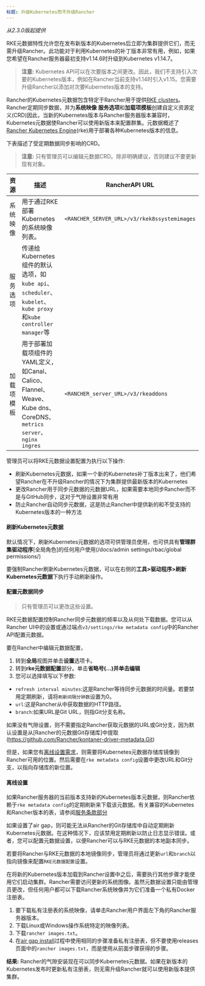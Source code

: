 ```yaml
---
标题: 升级Kubernetes而不升级Rancher
---
```


_从2.3.0版起提供_

RKE元数据特性允许您在发布新版本的Kubernetes后立即为集群提供它们，而无需升级Rancher。此功能对于利用Kubernetes的补丁版本非常有用，例如，如果您希望在Rancher服务器最初支持v1.14.6时升级到Kubernetes v1.14.7。

> **注意:** Kubernetes API可以在次要版本之间更改。因此，我们不支持引入次要的Kubernetes版本，例如在Rancher当前支持v1.14时引入v1.15。您需要升级Rancher以添加对次要Kubernetes版本的支持。

Rancher的Kubernetes元数据包含特定于Rancher用于提供[RKE clusters](/docs/cluster-provisioning/rke-clusters/)。Rancher定期同步数据，并为**系统映像** **服务选项**和**加载项模板**创建自定义资源定义(CRD)因此，当新的Kubernetes版本与Rancher服务器版本兼容时，Kubernetes元数据使Rancher可以使用新版本来配置群集。元数据概述了[Rancher Kubernetes Engine]({{<baseurl>}/rke/latest/en/)(rke)用于部署各种Kubernetes版本的信息。

下表描述了受定期数据同步影响的CRD。

> **注意:** 只有管理员可以编辑元数据CRD。除非明确建议，否则建议不要更新现有对象。

| 资源 | 描述 | RancherAPI URL |
| --------------- | ----------------------------------------------------------------------------------------------------------------------------------------- | ---------------------------------------------- |
| 系统映像 | 用于通过RKE部署Kubernetes的系统映像列表。 | `<RANCHER_SERVER_URL>/v3/rkek8ssystemimages` |
| 服务选项 | 传递给Kubernetes组件的默认选项，如`kube api`、`scheduler`、`kubelet`、`kube proxy`和`kube controller manager`等 |
| 加载项模板 | 用于部署加载项组件的YAML定义，如Canal、Calico、Flannel、Weave、Kube dns、CoreDNS、`metrics server`、`nginx ingres`  | `<RANCHER_server_URL>/v3/rkeaddons` |

管理员可以将RKE元数据设置配置为执行以下操作:

- 刷新Kubernetes元数据，如果一个新的Kubernetes补丁版本出来了，他们希望Rancher在不升级Rancher的情况下为集群提供最新版本的Kubernetes
- 更改Rancher用于同步元数据的元数据URL，如果需要本地同步Rancher而不是与GitHub同步，这对于气隙设置非常有用
- 防止Rancher自动同步元数据，这是防止Rancher中提供新的和不受支持的Kubernetes版本的一种方法

#### 刷新Kubernetes元数据

默认情况下，刷新Kubernetes元数据的选项可供管理员使用，也可供具有**管理群集驱动程序**[全局角色]的任何用户使用(/docs/admin settings/rbac/global permissions/)

要强制Rancher刷新Kubernetes元数据，可以在右侧的**工具>驱动程序>刷新Kubernetes元数据**下执行手动刷新操作。

#### 配置元数据同步

> 只有管理员可以更改这些设置。

RKE元数据配置控制Rancher同步元数据的频率以及从何处下载数据。您可以从Rancher UI中的设置或通过端点`v3/settings/rke metadata config`中的Rancher API配置元数据。

要在Rancher中编辑元数据配置，

1. 转到**全局**视图并单击**设置**选项卡。
1. 转到**rke元数据配置**部分。单击**省略号(…)**并单击**编辑**
1. 您可以选择填写以下参数:

- `refresh interval minutes`:这是Rancher等待同步元数据的时间量。若要禁用定期刷新，请将`刷新间隔分钟数`设置为0。
- `url`:这是Rancher从中获取数据的HTTP路径。
- `branch`:如果URL是Git URL，则指Git分支名称。

如果没有气隙设置，则不需要指定Rancher获取元数据的URL或Git分支，因为默认设置是从[Rancher的元数据Git存储库]中提取(https://github.com/Rancher/kontaner-driver-metadata.Git)

但是，如果您有[离线设置需求](#air-gap-setups)，则需要将Kubernetes元数据存储库镜像到Rancher可用的位置。然后需要在`rke metadata config`设置中更改URL和Git分支，以指向存储库的新位置。
#### 离线设置

如果Rancher服务器的当前版本支持新的Kubernetes版本元数据，则Rancher依赖于`rke metadata config`的定期刷新来下载该元数据。有关兼容的Kubernetes和Rancher版本的表，请参阅[服务条款部分](https://Rancher.com/support-maintenance-terms/all-supported-versions/Rancher-v2.2.8/)

如果设置了air gap，则可能无法从Rancher的Git存储库中自动定期刷新Kubernetes元数据。在这种情况下，应该禁用定期刷新以防止日志显示错误。或者，您可以配置元数据设置，以便Rancher可以与RKE元数据的本地副本同步。

若要将Rancher与RKE元数据的本地镜像同步，管理员将通过更新`url`和`branch`以指向镜像来配置`RKE元数据配置`设置。

在将新的Kubernetes版本加载到Rancher设置中之后，需要执行其他步骤才能使用它们启动集群。Rancher需要访问更新的系统图像。虽然元数据设置只能由管理员更改，但任何用户都可以下载Rancher系统映像并为它们准备一个私有Docker注册表。

1. 要下载私有注册表的系统映像，请单击Rancher用户界面左下角的Rancher服务器版本。
1. 下载Linux或Windows操作系统特定的映像列表。
1. 下载`rancher images.txt`。
1. 在[air gap install](/docs/installation/other-installation-methods/air-gap/populate-private-registry)过程中使用相同的步骤准备私有注册表，但不要使用releases页面中的`rancher images.txt`，而是使用从前面步骤获得的步骤。

**结果:** Rancher的气隙安装现在可以同步Kubernetes元数据。如果在新版本的Kubernetes发布时更新私有注册表，则无需升级Rancher就可以使用新版本提供集群。